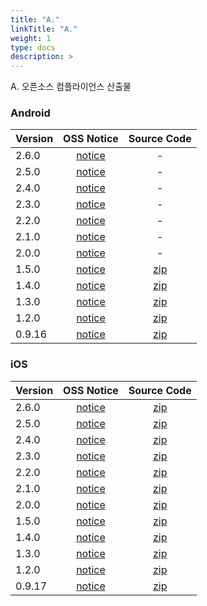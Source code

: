 ```yaml
---
title: "A."
linkTitle: "A."
weight: 1
type: docs
description: >
---
```


A. 오픈소스 컴플라이언스 산출물

### Android

| Version | OSS Notice | Source Code |
|---|:---:|:---:|
| 2.6.0 | [notice](https://opensource.sktelecom.com/compliance_artifacts/a./android/2.6.0/Adot_android_2.6.0_OSS_Notice.html)  | - |
| 2.5.0 | [notice](https://opensource.sktelecom.com/compliance_artifacts/a./android/2.5.0/Adot_android_2.5.0_OSS_Notice.html)  | - |
| 2.4.0 | [notice](https://opensource.sktelecom.com/compliance_artifacts/a./android/2.4.0/Adot_android_2.4.0_OSS_Notice.html)  | - |
| 2.3.0 | [notice](https://opensource.sktelecom.com/compliance_artifacts/a./android/2.3.0/Adot_android_2.3.0_OSS_Notice.html)  | - |
| 2.2.0 | [notice](https://opensource.sktelecom.com/compliance_artifacts/a./android/2.2.0/Adot_android_2.2.0_OSS_Notice.html)  | - |
| 2.1.0 | [notice](https://opensource.sktelecom.com/compliance_artifacts/a./android/2.1.0/Adot_android_2.1.0_OSS_Notice.htm)  | - |
| 2.0.0 | [notice](https://opensource.sktelecom.com/compliance_artifacts/a./android/2.0.0/Adot_android_2.0.0_OSS_Notice.htm)  | - |
| 1.5.0 | [notice](https://opensource.sktelecom.com/compliance_artifacts/a./android/1.5.0/Adot_android_1.5.0_OSS_Notice.htm)  | [zip](https://opensource.sktelecom.com/compliance_artifacts/a./android/1.3.0/A._android_source_code.zip) |
| 1.4.0 | [notice](https://opensource.sktelecom.com/compliance_artifacts/a./android/1.4.0/A._android_1.4.0_OSS_Notice.html)  | [zip](https://opensource.sktelecom.com/compliance_artifacts/a./android/1.3.0/A._android_source_code.zip) |
| 1.3.0 | [notice](https://opensource.sktelecom.com/compliance_artifacts/a./android/1.3.0/A._android_1.3.0_OSS_Notice.html)  | [zip](https://opensource.sktelecom.com/compliance_artifacts/a./android/1.3.0/A._android_source_code.zip) |
| 1.2.0 | [notice](https://opensource.sktelecom.com/compliance_artifacts/a./android/1.2.0/A._android_1.2.0_OSS_Notice.html)  | [zip](https://opensource.sktelecom.com/compliance_artifacts/a./android/0.9.16/A._android_0.9.16_source_code.zip) |
| 0.9.16 | [notice](https://opensource.sktelecom.com/compliance_artifacts/a./android/0.9.16/A._android_0.9.16_OSS_Notice.html)  | [zip](https://opensource.sktelecom.com/compliance_artifacts/a./android/0.9.16/A._android_0.9.16_source_code.zip) |

### iOS

| Version | OSS Notice | Source Code |
|---|:---:|:---:|
| 2.6.0 | [notice](https://opensource.sktelecom.com/compliance_artifacts/a./ios/2.6.0/Adot_iOS_2.6.0_OSS_Notice.html)  | [zip](https://opensource.sktelecom.com/compliance_artifacts/a./ios/1.5.0/libical.zip) |
| 2.5.0 | [notice](https://opensource.sktelecom.com/compliance_artifacts/a./ios/2.5.0/Adot_iOS_2.5.0_OSS_Notice.html)  | [zip](https://opensource.sktelecom.com/compliance_artifacts/a./ios/1.5.0/libical.zip) |
| 2.4.0 | [notice](https://opensource.sktelecom.com/compliance_artifacts/a./ios/2.4.0/Adot_iOS_2.4.0_OSS_Notice.html)  | [zip](https://opensource.sktelecom.com/compliance_artifacts/a./ios/1.5.0/libical.zip) |
| 2.3.0 | [notice](https://opensource.sktelecom.com/compliance_artifacts/a./ios/2.3.0/Adot_iOS_2.3.0_OSS_Notice.html)  | [zip](https://opensource.sktelecom.com/compliance_artifacts/a./ios/1.5.0/libical.zip) |
| 2.2.0 | [notice](https://opensource.sktelecom.com/compliance_artifacts/a./ios/2.2.0/Adot_iOS_2.2.0_OSS_Notice.html)  | [zip](https://opensource.sktelecom.com/compliance_artifacts/a./ios/1.5.0/libical.zip) |
| 2.1.0 | [notice](https://opensource.sktelecom.com/compliance_artifacts/a./ios/2.1.0/Adot_iOS_2.1.0_OSS_Notice.htm)  | [zip](https://opensource.sktelecom.com/compliance_artifacts/a./ios/1.5.0/libical.zip) |
| 2.0.0 | [notice](https://opensource.sktelecom.com/compliance_artifacts/a./ios/2.0.0/Adot_iOS_2.0.0_OSS_Notice.htm)  | [zip](https://opensource.sktelecom.com/compliance_artifacts/a./ios/1.5.0/libical.zip) |
| 1.5.0 | [notice](https://opensource.sktelecom.com/compliance_artifacts/a./ios/1.5.0/Adot_iOS_1.5.0_OSS_Notice.htm)  | [zip](https://opensource.sktelecom.com/compliance_artifacts/a./ios/1.5.0/libical.zip) |
| 1.4.0 | [notice](https://opensource.sktelecom.com/compliance_artifacts/a./ios/1.4.0/A._ios_1.4.0_OSS_Notice.html)  | [zip](https://opensource.sktelecom.com/compliance_artifacts/a./ios/0.9.17/swift-ical-0.0.8.zip) |
| 1.3.0 | [notice](https://opensource.sktelecom.com/compliance_artifacts/a./ios/1.3.0/A._ios_1.3.0_OSS_Notice.html)  | [zip](https://opensource.sktelecom.com/compliance_artifacts/a./ios/0.9.17/swift-ical-0.0.8.zip) |
| 1.2.0 | [notice](https://opensource.sktelecom.com/compliance_artifacts/a./ios/1.2.0/A._ios_1.2.0_OSS_Notice.html)  | [zip](https://opensource.sktelecom.com/compliance_artifacts/a./ios/0.9.17/swift-ical-0.0.8.zip) |
| 0.9.17 | [notice](https://opensource.sktelecom.com/compliance_artifacts/a./ios/0.9.17/A._ios_0.9.17_OSS_Notice.html)  | [zip](https://opensource.sktelecom.com/compliance_artifacts/a./ios/A._ios_0.9.17/swift-ical-0.0.8.zip) |